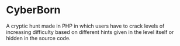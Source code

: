 # CyberBorn
A cryptic hunt made in PHP in which users have to crack levels of increasing difficulty based on different hints given in the level itself or hidden in the source code.
